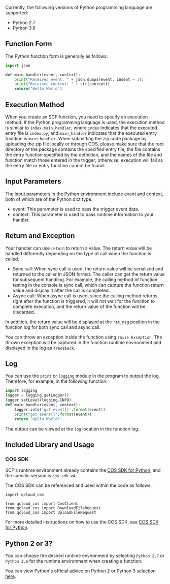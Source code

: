 Currently, the following versions of Python programming language are supported:
* Python 2.7
* Python 3.6

## Function Form

The Python function form is generally as follows:
```python
import json

def main_handler(event, context):
    print("Received event: " + json.dumps(event, indent = 2)) 
    print("Received context: " + str(context))
    return("Hello World")
```

## Execution Method

When you create an SCF function, you need to specify an execution method. If the Python programming language is used, the execution method is similar to `index.main_handler`, where `index` indicates that the executed entry file is `index.py`, and `main_handler` indicates that the executed entry function is `main_handler`. When submitting the zip code package by uploading the zip file locally or through COS, please make sure that the root directory of the package contains the specified entry file, the file contains the entry function specified by the definition, and the names of the file and function match those entered in the trigger; otherwise, execution will fail as the entry file or entry function cannot be found.

## Input Parameters

The input parameters in the Python environment include event and context, both of which are of the Python dict type.
* event: This parameter is used to pass the trigger event data.
* context: This parameter is used to pass runtime information to your handler.

## Return and Exception

Your handler can use `return` to return a value. The return value will be handled differently depending on the type of call when the function is called.
* Sync call: When sync call is used, the return value will be serialized and returned to the caller in JSON format. The caller can get the return value for subsequent handling. For example, the calling method of function testing in the console is sync call, which can capture the function return value and display it after the call is completed.
* Async call: When async call is used, since the calling method returns right after the function is triggered, it will not wait for the function to complete execution, and the return value of the function will be discarded.

In addition, the return value will be displayed at the `ret_msg` position in the function log for both sync call and async call.

You can throw an exception inside the function using `raise Exception`. The thrown exception will be captured in the function runtime environment and displayed in the log as `Traceback`.

## Log
You can use the `print` or `logging` module in the program to output the log. Therefore, for example, in the following function:
```python
import logging
logger = logging.getLogger()
logger.setLevel(logging.INFO)
def main_handler(event, context):
    logger.info('got event{}'.format(event))
    print("got event{}".format(event))
    return 'Hello World!'  
```

The output can be viewed at the `log` location in the function log.


## Included Library and Usage

### COS SDK

SCF's runtime environment already contains the [COS SDK for Python](https://cloud.tencent.com/document/product/436/6275), and the specific version is `cos_sdk_v4`.

The COS SDK can be referenced and used within the code as follows:
```
import qcloud_cos
```

```
from qcloud_cos import CosClient
from qcloud_cos import DownloadFileRequest
from qcloud_cos import UploadFileRequest
```

For more detailed instructions on how to use the COS SDK, see [COS SDK for Python](https://cloud.tencent.com/document/product/436/6275).

## Python 2 or 3?
You can choose the desired runtime environment by selecting `Python 2.7` or `Python 3.6` for the runtime environment when creating a function.

You can view Python's official advice on Python 2 or Python 3 selection [here](https://wiki.python.org/moin/Python2orPython3).

